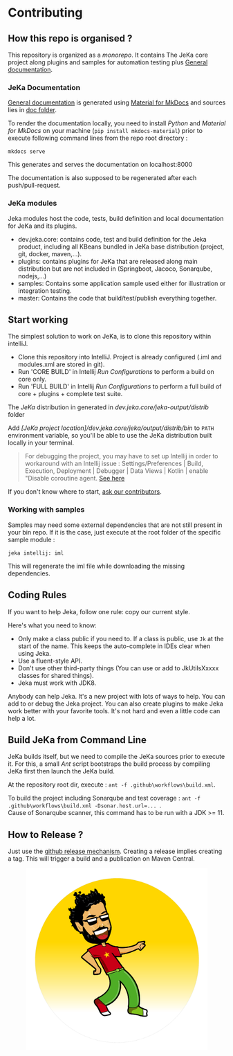 # Contributing

## How this repo is organised ?

This repository is organized as a _monorepo_. It contains The JeKa core project along plugins and samples for
automation testing plus [General documentation](https://jeka-dev.github.io/jeka/).

### JeKa Documentation

[General documentation](https://jeka-dev.github.io/jeka/) is generated using [Material for MkDocs](https://squidfunk.github.io/mkdocs-material/) and sources lies in [doc folder](docs).

To render the documentation locally, you need to install _Python_ and _Material for MkDocs_ on your machine
(`pip install mkdocs-material`) prior to execute following command lines from the repo root directory :
```shell
mkdocs serve
```
This generates and serves the documentation on localhost:8000

The documentation is also supposed to be regenerated after each push/pull-request.

### JeKa modules

Jeka modules host the code, tests, build definition and local documentation for JeKa and its plugins.

- dev.jeka.core: contains code, test and build definition for the Jeka product, including all KBeans bundled 
  in JeKa base distribution (project, git, docker, maven,...).
- plugins: contains plugins for JeKa that are released along main distribution but are not included in (Springboot, Jacoco, Sonarqube, nodejs,...)
- samples: Contains some application sample used either for illustration or integration testing.
- master: Contains the code that build/test/publish everything together.

## Start working

The simplest solution to work on JeKa, is to clone this repository within intelliJ.

* Clone this repository into IntelliJ. Project is already configured (.iml and modules.xml are stored in git).
* Run 'CORE BUILD' in Intellij _Run Configurations_ to perform a build on core only.
* Run 'FULL BUILD' in Intellij _Run Configurations_ to perform a full build of core + plugins + complete test suite.

The *JeKa* distribution in generated in *dev.jeka.core/jeka-output/distrib* folder

Add *[JeKa project location]/dev.jeka.core/jeka/output/distrib/bin* to `PATH` environment variable, so 
you'll be able to use the JeKa distribution built locally in your terminal.

> For debugging the project, you may have to set up Intellij in order to workaround with an Intellij issue :
> Settings/Preferences | Build, Execution, Deployment | Debugger | Data Views | Kotlin | enable "Disable coroutine agent.
> [See here](https://stackoverflow.com/questions/68753383/how-to-fix-classnotfoundexception-kotlinx-coroutines-debug-agentpremain-in-debu)

If you don't know where to start, [ask our contributors](https://github.com/djeang).

### Working with samples

Samples may need some external dependencies that are not still present in your bin repo. 
If it is the case, just execute at the root folder of the specific sample module :
```shell
jeka intellij: iml
```
This will regenerate the iml file while downloading the missing dependencies.

## Coding Rules

If you want to help Jeka, follow one rule: copy our current style. 

Here's what you need to know:
* Only make a class public if you need to. If a class is public, use `Jk` at the start of the name. This keeps the auto-complete in IDEs clear when using Jeka.
* Use a fluent-style API.
* Don't use other third-party things (You can use or add to JkUtilsXxxxx classes for shared things).
* Jeka must work with JDK8.

Anybody can help Jeka. It's a new project with lots of ways to help. 
You can add to or debug the Jeka project. You can also create plugins to make Jeka work better with your favorite tools. It's not hard and even a little code can help a lot.

## Build JeKa from Command Line

JeKa builds itself, but we need to compile the JeKa sources prior to execute it.
For this, a small _Ant_ script bootstraps the build process by compiling JeKa first then launch
the JeKa build.

At the repository root dir, execute : `ant -f .github\workflows\build.xml`.

To build the project including Sonarqube and test coverage  : `ant -f .github\workflows\build.xml -Dsonar.host.url=... `.  
Cause of Sonarqube scanner, this command has to be run with a JDK >= 11.

## How to Release ?

Just use the [github release mechanism](https://github.com/jeka-dev/jeka/releases).
Creating a release implies creating a tag. This will trigger a build and a publication on Maven Central.

<p align="center">
    <img src="docs/images/mascot.png" width='420' height='420' />
</p>


